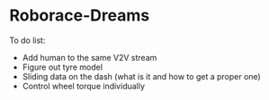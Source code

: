 # Roborace-Dreams
To do list:
- Add human to the same V2V stream
- Figure out tyre model
- Sliding data on the dash (what is it and how to get a proper one)
- Control wheel torque individually
